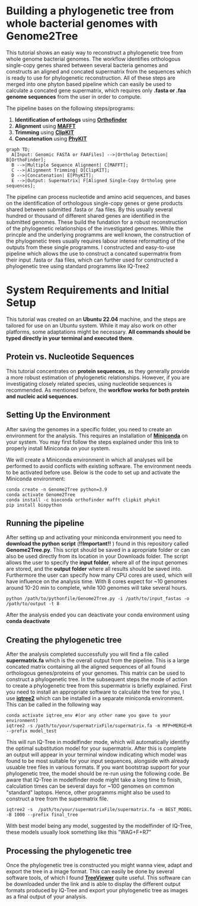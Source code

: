 # Building a phylogenetic tree from whole bacterial genomes with Genome2Tree

This tutorial shows an easiy way to reconstruct a phylogenetic tree from whole genome bacterial genomes. The workflow identifies orthologous single-copy genes shared between several bacteria genomes and constructs an aligned and concated supermatrix from the sequences which is ready to use for phylogenetic reconstruction. All of these steps are merged into one phyton based pipeline which can easily be used to calculate a concated gene supermatrix, which requires only **.fasta or .faa genome sequences** from the user in order to compute. 

The pipeline bases on the following steps/programs:
1. **Identification of orthologs** using [**Orthofinder**](https://github.com/davidemms/OrthoFinder)
2. **Alignment** using [**MAFFT**](https://github.com/GSLBiotech/mafft)
3. **Trimming** using [**ClipKIT**](https://github.com/JLSteenwyk/ClipKIT)
4. **Concatenation** using [**PhyKIT**](https://github.com/JLSteenwyk/PhyKIT)

```mermaid
graph TD;
  A[Input: Genomic FASTA or FAAFiles] -->|Ortholog Detection| B[OrthoFinder];
  B -->|Multiple Sequence Alignment| C[MAFFT];
  C -->|Alignment Trimming| D[ClipKIT];
  D -->|Concatenation| E[PhyKIT];
  E -->|Output: Supermatrix| F[Aligned Single-Copy Ortholog gene sequences];
```

The pipeline can process nucleotide and amino acid sequences, and bases on the identification of orthologous single-copy genes or gene products shared between submitted .fasta or .faa files. By this usually several hundred or thousand of different shared genes are identified in the submitted genomes. These build the fundation for a robust reconstruction of the phylogenetic relationships of the investigated genomes. While the princple and the underlying programms are well known, the construction of the phylogenetic trees usually requires labour intense reformatting of the outputs from these single programms. I constructed and easy-to-use pipeline which allows the use to construct a concated supermatrix from their input .fasta or .faa files, which can further used for constructed a phylogenetic tree using standard programms like IQ-Tree2

# System Requirements and Initial Setup

This tutorial was created on an **Ubuntu 22.04** machine, and the steps are tailored for use on an Ubuntu system. While it may also work on other platforms, some adaptations might be necessary. **All commands should be typed directly in your terminal and executed there**. 


## Protein vs. Nucleotide Sequences

This tutorial concentrates on **protein sequences**, as they generally provide a more robust estimation of phylogenetic relationships. However, if you are investigating closely related species, using nucleotide sequences is recommended. As mentioned before, the **workflow works for both protein and nucleic acid sequences**.

## Setting Up the Environment

After saving the genomes in a specific folder, you need to create an environment for the analysis. This requires an installation of [**Miniconda**](https://www.anaconda.com/docs/getting-started/miniconda/main) on your system. You may first follow the steps explained under this link to properly install Miniconda on your system. 

We will create a Miniconda environment in which all analyses will be performed to avoid conflicts with existing software. The environment needs to be activated before use. Below is the code to set up and activate the Miniconda environment:

```
conda create -n Genome2Tree python=3.9
conda activate Genome2Tree
conda install -c bioconda orthofinder mafft clipkit phykit
pip install biopython
```
## Running the pipeline
After setting up and activating your miniconda environment you need to **download the python script** (**!!Important!!** ) found in this repository called **Genome2Tree.py**. This script should be saved in a apropriate folder or can also be used directly from its location in your Downloads folder. The script allows the user to specify the **input folder**, where all of the input genomes are stored, and the **output folder** where all results should be saved into. Furthermore the user can specify how many CPU cores are used, which will have influence on the analysis time. With 8 cores expect for ~10 genomes around 10-20 min to complete, while 100 genomes will take several hours. 
```
python /path/to/pythonfile/Genome2Tree.py -i /path/to/input_fastas -o /path/to/output -t 8
```
After the analysis ended you can deactivate your conda environment using 
**conda deactivate**

## Creating the phylogenetic tree
After the analysis completed successfully you will find a file called **supermatrix.fa** which is the overall output from the pipeline. This is a large concated matrix containing all the aligned sequences of all found orthologous genes/proteins of your genomes. This matrix can be used to construct a phylogenetic tree. In the subsequent steps the mode of action to create a phylogenetic tree from this supermatrix is briefly explained. First you need to install an appropriate software to calculate the tree for you, I use [**iqtree2**](https://github.com/iqtree/iqtree2) which can be installed in a separate miniconda environment. 
This can be called in the following way
```
conda activate iqtree_env #(or any other name you gave to your environment)
iqtree2 -s /path/to/your/supermatrixFile/supermatrix.fa -m MFP+MERGE+R --prefix model_test
```
This will run IQ-Tree in modelfinder mode, which will automatically identifiy the optimal substitution model for your supermatrix. After this is complete an output will appear in your terminal window indicating which model was found to be most suitable for your input sequences, alongside with already usuable tree files in various formats. If you want bootstrap support for your phylogenetic tree, the model should be re-run using the following code. Be aware that IQ-Tree in modelfinder mode might take a long time to finish, calculation times can be several days for ~100 genomes on common "standard" laptops. Hence, other programms might also be used to construct a tree from the supermatrix file. 
```
iqtree2 -s  /path/to/your/supermatrixFile/supermatrix.fa -m BEST_MODEL -B 1000 --prefix final_tree
```
With best model being any model, suggested by the modelfinder of IQ-Tree, these models usually look something like this "WAG+F+R7"

## Processing the phylogenetic tree
Once the phylogenetic tree is constructed you might wanna view, adapt and export the tree in a image format. This can easily be done by several software tools, of which I found [**TreeViewer**](https://treeviewer.org/) quite useful. This software can be downloaded under the link and is able to display the different output formats produced by IQ-Tree and export your phylogenetic tree as images as a final output of your analysis. 
